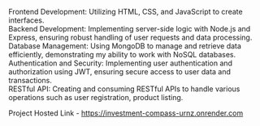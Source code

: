 Frontend Development: Utilizing HTML, CSS, and JavaScript to create interfaces.\
Backend Development: Implementing server-side logic with Node.js and Express, ensuring robust handling of user requests and data processing.\
Database Management: Using MongoDB to manage and retrieve data efficiently, demonstrating my ability to work with NoSQL databases.\
Authentication and Security: Implementing user authentication and authorization using JWT, ensuring secure access to user data and transactions.\
RESTful API: Creating and consuming RESTful APIs to handle various operations such as user registration, product listing.

Project Hosted Link - https://investment-compass-urnz.onrender.com
